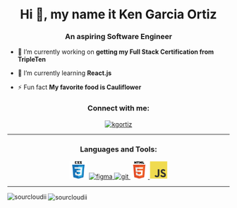 <!--
**Sourcloudii/Sourcloudii** is a ✨ _special_ ✨ repository because its `README.md` (this file) appears on your GitHub profile.

Here are some ideas to get you started:

- 🔭 I’m currently working on ...
- 🌱 I’m currently learning ...
- 👯 I’m looking to collaborate on ...
- 🤔 I’m looking to become a 
- 💬 Ask me about ...
- 📫 How to reach me: ...
- 😄 Pronouns: ...
- ⚡ Fun fact: ...
-->
<h1 align="center">Hi 👋, my name it Ken Garcia Ortiz</h1>
<h3 align="center">An aspiring Software Engineer</h3>


- 🔭 I’m currently working on **getting my Full Stack Certification from TripleTen**

- 🌱 I’m currently learning **React.js**

- ⚡ Fun fact **My favorite food is Cauliflower**



<h3 align="center">Connect with me:</h3>
<p align="center">
<a href="https://linkedin.com/in/kgortiz" target="blank"><img align="center" src="https://raw.githubusercontent.com/rahuldkjain/github-profile-readme-generator/master/src/images/icons/Social/linked-in-alt.svg" alt="kgortiz" height="30" width="40" /></a>
</p>
<!-- Add insta, facebook & twitter -->

***

<h3 align="center">Languages and Tools:</h3>
<p align="center"> 
  <a href="https://www.w3schools.com/css/" target="_blank" rel="noreferrer"> <img src="https://raw.githubusercontent.com/devicons/devicon/master/icons/css3/css3-original-wordmark.svg" alt="css3" width="40" height="40"/></a> 
  <a href="https://www.figma.com/" target="_blank" rel="noreferrer"> <img src="https://www.vectorlogo.zone/logos/figma/figma-icon.svg" alt="figma" width="40" height="40"/> </a> 
  <a href="https://git-scm.com/" target="_blank" rel="noreferrer"> <img src="https://www.vectorlogo.zone/logos/git-scm/git-scm-icon.svg" alt="git" width="40" height="40"/> </a> 
  <a href="https://www.w3.org/html/" target="_blank" rel="noreferrer"> <img src="https://raw.githubusercontent.com/devicons/devicon/master/icons/html5/html5-original-wordmark.svg" alt="html5" width="40" height="40"/> </a> 
  <a href="https://developer.mozilla.org/en-US/docs/Web/JavaScript" target="_blank" rel="noreferrer"> <img src="https://raw.githubusercontent.com/devicons/devicon/master/icons/javascript/javascript-original.svg" alt="javascript" width="40" height="40"/> </a> 
</p>

***

<p><img align="left" src="https://github-readme-stats.vercel.app/api/top-langs?username=sourcloudii&show_icons=true&theme=onedark&text_color=a52878&bg_color=1e1450&locale=en&layout=compact" alt="sourcloudii" /></p>

<p>&nbsp;<img align="center" src="https://github-readme-stats.vercel.app/api?username=sourcloudii&show_icons=true&theme=onedark&text_color=a52878&bg_color=1e1450&locale=en" alt="sourcloudii" /></p>
